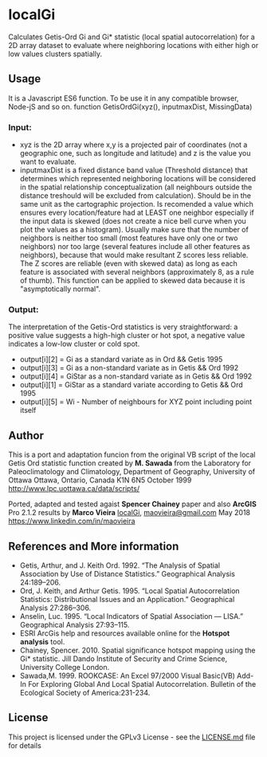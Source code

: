 # localGi

Calculates Getis-Ord Gi and Gi* statistic (local spatial autocorrelation) for a 2D array dataset to evaluate where neighboring locations with either high or low values clusters spatially.


## Usage
It is a Javascript ES6 function. To be use it in any compatible browser, Node-jS and so on.
function GetisOrdGi(xyz(), inputmaxDist, MissingData)

### Input:
* xyz is the 2D array where x,y is a projected pair of coordinates (not a geographic one, such as longitude and latitude) and z is the value you want to evaluate. 
* inputmaxDist is a fixed distance band value (Threshold distance) that determines which represented neighboring locations will be considered in the spatial relationship conceptualization (all neighbours outside the distance treshould will be excluded from calculation). Should be in the same unit as the cartographic projection. Is recomended a value which ensures every location/feature had at LEAST one neighbor especially if the input data is skewed (does not create a nice bell curve when you plot the values as a histogram).
Usually make sure that the number of neighbors is neither too small (most features have only one or two neighbors) nor too large (several features include all other features as neighbors), because that would make resultant Z scores less reliable. The Z scores are reliable (even with skewed data) as long as each feature is associated with several neighbors (approximately 8, as a rule of thumb). 
This function can be applied to skewed data because it is "asymptotically normal".

### Output:
The interpretation of the Getis-Ord statistics is very straightforward: a positive value suggests a high-high cluster or hot spot, a negative value indicates a low-low cluster or cold spot.

*  output[i][2] = Gi as a standard variate as in Ord && Getis 1995
* output[i][3] = Gi as a non-standard variate as in Getis && Ord 1992
* output[i][4] = GiStar as a non-standard variate as in Getis && Ord 1992
* output[i][1] = GiStar as a standard variate according to Getis && Ord 1995
* output[i][5] = Wi - Number of neighbours for XYZ point including point itself

## Author

This is a port and adaptation funcion from the original VB script of the local Getis Ord statistic function created by **M. Sawada** from the Laboratory for Paleoclimatology and Climatology, Department of Geography, University of Ottawa
Ottawa, Ontario, Canada K1N 6N5
October 1999
http://www.lpc.uottawa.ca/data/scripts/

Ported, adapted and tested agaist **Spencer Chainey** paper and also **ArcGIS** Pro 2.1.2 results
by **Marco Vieira** [localGi](https://github.com/maovieira/localGi), maovieira@gmail.com
May 2018
https://www.linkedin.com/in/maovieira

## References and More information

* Getis, Arthur, and J. Keith Ord. 1992. “The Analysis of Spatial Association by Use of Distance Statistics.” Geographical Analysis 24:189–206.
* Ord, J. Keith, and Arthur Getis. 1995. “Local Spatial Autocorrelation Statistics: Distributional Issues and an Application.” Geographical Analysis 27:286–306.
* Anselin, Luc. 1995. “Local Indicators of Spatial Association — LISA.” Geographical Analysis 27:93–115. 
* ESRI ArcGis help and resources available online for the **Hotspot analysis** tool.
* Chainey, Spencer. 2010. Spatial significance hotspot mapping using the Gi* statistic. Jill Dando Institute of Security and Crime Science, University College London.
* Sawada,M. 1999. ROOKCASE: An Excel 97/2000 Visual Basic(VB) Add-In For Exploring Global And Local Spatial Autocorrelation. Bulletin of the Ecological Society of America:231-234.

## License

This project is licensed under the GPLv3 License - see the [LICENSE.md]() file for details
